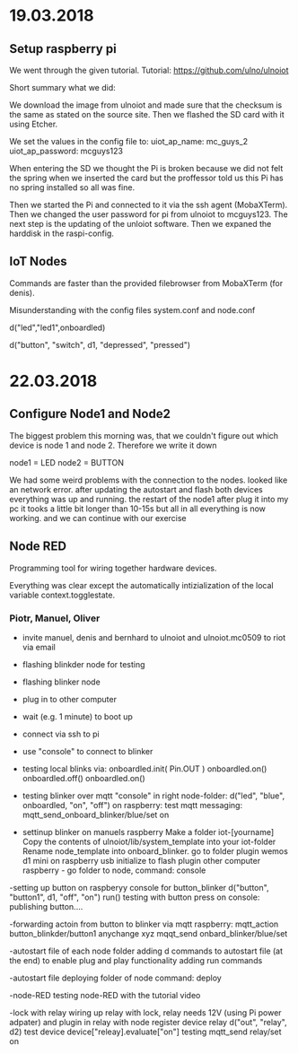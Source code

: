 # 19.03.2018
## Setup raspberry pi
We went through the given tutorial.
Tutorial: https://github.com/ulno/ulnoiot

Short summary what we did:

We download the image from ulnoiot and made sure that the checksum is the same as stated on the source site.
Then we flashed the SD card with it using Etcher.

We set the values in the config file to:
uiot_ap_name:		mc_guys_2
uiot_ap_password:	mcguys123

When entering the SD we thought the Pi is broken because we did not felt the spring when we inserted the card but the proffessor told us this Pi has no spring installed so all was fine.

Then we started the Pi and connected to it via the ssh agent (MobaXTerm). Then we changed the user password for pi from ulnoiot to mcguys123.
The next step is the updating of the unloiot software.
Then we expaned the harddisk in the raspi-config.


## IoT Nodes

Commands are faster than the provided filebrowser from MobaXTerm (for denis).

Misunderstanding with the config files system.conf and node.conf

d("led","led1",onboardled)

d("button", "switch", d1, "depressed", "pressed")

# 22.03.2018
## Configure Node1 and Node2
The biggest problem this morning was, that we couldn't figure out which device is node 1 and node 2. Therefore we write it down

node1 = LED
node2 = BUTTON

We had some weird problems with the connection to the nodes. looked like an network error. after updating the autostart and flash both devices everything was up and running. the restart of the node1 after plug it into my pc it tooks a little bit longer than 10-15s but all in all everything is now working. and we can continue with our exercise

## Node RED
Programming tool for wiring together hardware devices.

Everything was clear except the automatically intizialization of the local variable context.togglestate.


### Piotr, Manuel, Oliver
- invite manuel, denis and bernhard to ulnoiot and ulnoiot.mc0509 to riot via email
- flashing blinkder node for testing

- flashing blinker node
- plug in to other computer
- wait (e.g. 1 minute) to boot up
- connect via ssh to pi
- use "console" to connect to blinker
- testing local blinks via:
onboardled.init( Pin.OUT )
onboardled.on()
onboardled.off()
onboardled.on()

- testing blinker over mqtt
"console" in right node-folder:
d("led", "blue", onboardled, "on", "off")
on raspberry:
test mqtt messaging: mqtt_send_onboard_blinker/blue/set on

- settinup blinker on manuels raspberry
Make a folder iot-[yourname]
Copy the contents of ulnoiot/lib/system_template into your iot-folder
Rename node_template into onboard_blinker.
go to folder
plugin wemos d1 mini on raspberry usb
initialize to flash
plugin other computer
raspberry - go folder to node, command: console

-setting up button on raspberyy console for button_blinker
d("button", "button1", d1, "off", "on")
run()
testing with button press
on console: publishing button....


-forwarding actoin from button to blinker via mqtt
raspberry:
mqtt_action button_blinkder/button1 anychange xyz mqqt_send onbard_blinker/blue/set

-autostart file of each node folder
adding d commands to autostart file (at the end) to enable plug and play functionality
adding run commands

-autostart file deploying
folder of node
command: deploy

-node-RED
testing node-RED with the tutorial video

-lock with relay
wiring up relay with lock, relay needs 12V (using Pi power adpater) and plugin in relay with node
register device relay
d("out", "relay", d2)
test device
device["releay].evaluate["on"]
testing
mqtt_send relay/set on
